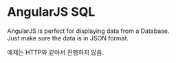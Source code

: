 # AngularJS SQL
AngularJS is perfect for displaying data from a Database.  
Just make sure the data is in JSON format.  

예제는 HTTP와 같아서 진행하지 않음.